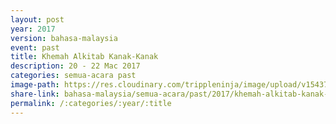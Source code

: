 ```yaml
---
layout: post
year: 2017
version: bahasa-malaysia
event: past
title: Khemah Alkitab Kanak-Kanak
description: 20 - 22 Mac 2017
categories: semua-acara past
image-path: https://res.cloudinary.com/trippleninja/image/upload/v1543756390/COGS%20Children/ChildrenBibleCamp.jpg
share-link: bahasa-malaysia/semua-acara/past/2017/khemah-alkitab-kanak-kanak
permalink: /:categories/:year/:title
---
```

